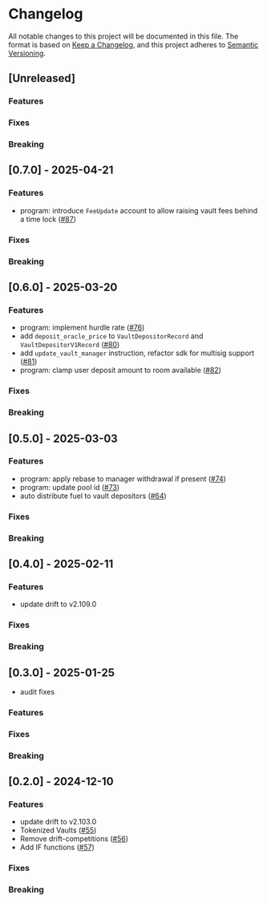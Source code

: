 # Changelog

All notable changes to this project will be documented in this file.
The format is based on [Keep a Changelog](https://keepachangelog.com/en/1.0.0/),
and this project adheres to [Semantic Versioning](https://semver.org/spec/v2.0.0.html).

## [Unreleased]

### Features

### Fixes

### Breaking

## [0.7.0] - 2025-04-21

### Features

* program: introduce `FeeUpdate` account to allow raising vault fees behind a time lock ([#87](https://github.com/drift-labs/drift-vaults/pull/87))

### Fixes

### Breaking

## [0.6.0] - 2025-03-20

### Features

* program: implement hurdle rate ([#76](https://github.com/drift-labs/drift-vaults/pull/76))
* add `deposit_oracle_price` to `VaultDepositorRecord` and `VaultDepositorV1Record` ([#80](https://github.com/drift-labs/drift-vaults/pull/80))
* add `update_vault_manager` instruction, refactor sdk for multisig support ([#81](https://github.com/drift-labs/drift-vaults/pull/81))
* program: clamp user deposit amount to room available ([#82](https://github.com/drift-labs/drift-vaults/pull/82))

### Fixes

### Breaking

## [0.5.0] - 2025-03-03

### Features

* program: apply rebase to manager withdrawal if present ([#74](https://github.com/drift-labs/drift-vaults/pull/74))
* program: update pool id ([#73](https://github.com/drift-labs/drift-vaults/pull/73))
* auto distribute fuel to vault depositors ([#64](https://github.com/drift-labs/drift-vaults/pull/64))

### Fixes

### Breaking

## [0.4.0] - 2025-02-11

### Features

* update drift to v2.109.0

### Fixes

### Breaking

## [0.3.0] - 2025-01-25

* audit fixes

### Features

### Fixes

### Breaking

## [0.2.0] - 2024-12-10

### Features

* update drift to v2.103.0
* Tokenized Vaults ([#55](https://github.com/drift-labs/drift-vaults/pull/55))
* Remove drift-competitions ([#56](https://github.com/drift-labs/drift-vaults/pull/56))
* Add IF functions ([#57](https://github.com/drift-labs/drift-vaults/pull/57))

### Fixes

### Breaking
